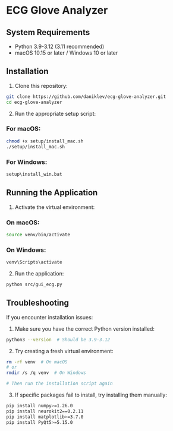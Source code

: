 # ECG Glove Analyzer

## System Requirements

- Python 3.9-3.12 (3.11 recommended)
- macOS 10.15 or later / Windows 10 or later

## Installation

1. Clone this repository:
```bash
git clone https://github.com/daniklev/ecg-glove-analyzer.git
cd ecg-glove-analyzer
```

2. Run the appropriate setup script:

### For macOS:
```bash
chmod +x setup/install_mac.sh
./setup/install_mac.sh
```

### For Windows:
```bash
setup\install_win.bat
```

## Running the Application

1. Activate the virtual environment:

### On macOS:
```bash
source venv/bin/activate
```

### On Windows:
```bash
venv\Scripts\activate
```

2. Run the application:
```bash
python src/gui_ecg.py
```

## Troubleshooting

If you encounter installation issues:

1. Make sure you have the correct Python version installed:
```bash
python3 --version  # Should be 3.9-3.12
```

2. Try creating a fresh virtual environment:
```bash
rm -rf venv  # On macOS
# or
rmdir /s /q venv  # On Windows

# Then run the installation script again
```

3. If specific packages fail to install, try installing them manually:
```bash
pip install numpy>=1.26.0
pip install neurokit2==0.2.11
pip install matplotlib>=3.7.0
pip install PyQt5>=5.15.0
```